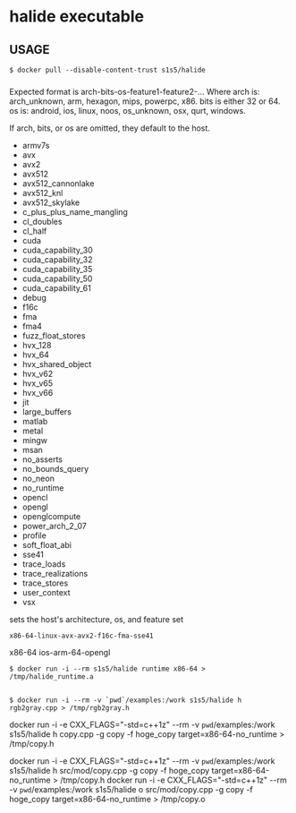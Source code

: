 # halide executable

## USAGE

``` shell
$ docker pull --disable-content-trust s1s5/halide
```

### 
Expected format is arch-bits-os-feature1-feature2-...
Where arch is: arch_unknown, arm, hexagon, mips, powerpc, x86.
bits is either 32 or 64.
os is: android, ios, linux, noos, os_unknown, osx, qurt, windows.

If arch, bits, or os are omitted, they default to the host.

- armv7s
- avx
- avx2
- avx512
- avx512_cannonlake
- avx512_knl
- avx512_skylake
- c_plus_plus_name_mangling
- cl_doubles
- cl_half
- cuda
- cuda_capability_30
- cuda_capability_32
- cuda_capability_35
- cuda_capability_50
- cuda_capability_61
- debug
- f16c
- fma
- fma4
- fuzz_float_stores
- hvx_128
- hvx_64
- hvx_shared_object
- hvx_v62
- hvx_v65
- hvx_v66
- jit
- large_buffers
- matlab
- metal
- mingw
- msan
- no_asserts
- no_bounds_query
- no_neon
- no_runtime
- opencl
- opengl
- openglcompute
- power_arch_2_07
- profile
- soft_float_abi
- sse41
- trace_loads
- trace_realizations
- trace_stores
- user_context
- vsx

sets the host's architecture, os, and feature set

`x86-64-linux-avx-avx2-f16c-fma-sse41`

x86-64
ios-arm-64-opengl


``` shell
$ docker run -i --rm s1s5/halide runtime x86-64 > /tmp/halide_runtime.a


$ docker run -i --rm -v `pwd`/examples:/work s1s5/halide h rgb2gray.cpp > /tmp/rgb2gray.h

```

docker run -i -e CXX_FLAGS="-std=c++1z" --rm -v `pwd`/examples:/work s1s5/halide h copy.cpp -g copy -f hoge_copy target=x86-64-no_runtime > /tmp/copy.h

docker run -i -e CXX_FLAGS="-std=c++1z" --rm -v `pwd`/examples:/work s1s5/halide h src/mod/copy.cpp -g copy -f hoge_copy target=x86-64-no_runtime > /tmp/copy.h
docker run -i -e CXX_FLAGS="-std=c++1z" --rm -v `pwd`/examples:/work s1s5/halide o src/mod/copy.cpp -g copy -f hoge_copy target=x86-64-no_runtime > /tmp/copy.o
